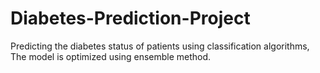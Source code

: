 # Diabetes-Prediction-Project
Predicting the diabetes status of patients using classification algorithms, The model is optimized using ensemble method.
